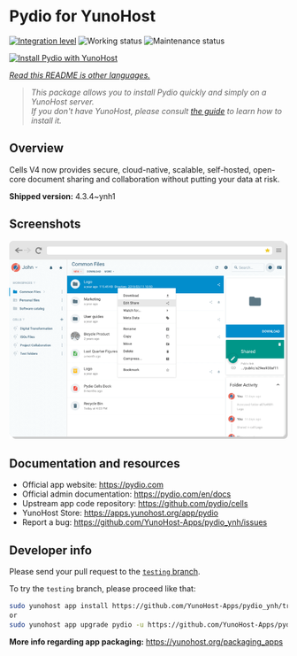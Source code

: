 <!--
N.B.: This README was automatically generated by <https://github.com/YunoHost/apps/tree/master/tools/readme_generator>
It shall NOT be edited by hand.
-->

# Pydio for YunoHost

[![Integration level](https://dash.yunohost.org/integration/pydio.svg)](https://dash.yunohost.org/appci/app/pydio) ![Working status](https://ci-apps.yunohost.org/ci/badges/pydio.status.svg) ![Maintenance status](https://ci-apps.yunohost.org/ci/badges/pydio.maintain.svg)

[![Install Pydio with YunoHost](https://install-app.yunohost.org/install-with-yunohost.svg)](https://install-app.yunohost.org/?app=pydio)

*[Read this README is other languages.](./ALL_README.md)*

> *This package allows you to install Pydio quickly and simply on a YunoHost server.*  
> *If you don't have YunoHost, please consult [the guide](https://yunohost.org/install) to learn how to install it.*

## Overview

Cells V4 now provides secure, cloud-native, scalable, self-hosted, open-core document sharing and collaboration without putting your data at risk.


**Shipped version:** 4.3.4~ynh1

## Screenshots

![Screenshot of Pydio](./doc/screenshots/screenshot01.png)

## Documentation and resources

- Official app website: <https://pydio.com>
- Official admin documentation: <https://pydio.com/en/docs>
- Upstream app code repository: <https://github.com/pydio/cells>
- YunoHost Store: <https://apps.yunohost.org/app/pydio>
- Report a bug: <https://github.com/YunoHost-Apps/pydio_ynh/issues>

## Developer info

Please send your pull request to the [`testing` branch](https://github.com/YunoHost-Apps/pydio_ynh/tree/testing).

To try the `testing` branch, please proceed like that:

```bash
sudo yunohost app install https://github.com/YunoHost-Apps/pydio_ynh/tree/testing --debug
or
sudo yunohost app upgrade pydio -u https://github.com/YunoHost-Apps/pydio_ynh/tree/testing --debug
```

**More info regarding app packaging:** <https://yunohost.org/packaging_apps>
